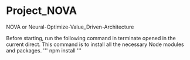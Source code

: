 # Project_NOVA
NOVA or Neural-Optimize-Value_Driven-Architecture

Before starting, run the following command in terminate opened in the current direct. This command is to install all the necessary Node modules and packages.
'''
npm install
'''
